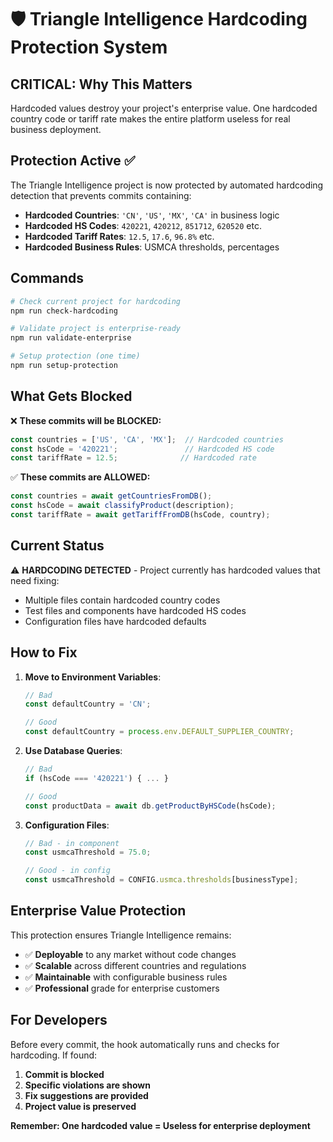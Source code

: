 # 🛡️ Triangle Intelligence Hardcoding Protection System

## **CRITICAL: Why This Matters**
Hardcoded values destroy your project's enterprise value. One hardcoded country code or tariff rate makes the entire platform useless for real business deployment.

## **Protection Active** ✅

The Triangle Intelligence project is now protected by automated hardcoding detection that prevents commits containing:

- **Hardcoded Countries**: `'CN'`, `'US'`, `'MX'`, `'CA'` in business logic
- **Hardcoded HS Codes**: `420221`, `420212`, `851712`, `620520` etc.  
- **Hardcoded Tariff Rates**: `12.5`, `17.6`, `96.8%` etc.
- **Hardcoded Business Rules**: USMCA thresholds, percentages

## **Commands**

```bash
# Check current project for hardcoding
npm run check-hardcoding

# Validate project is enterprise-ready  
npm run validate-enterprise

# Setup protection (one time)
npm run setup-protection
```

## **What Gets Blocked**

❌ **These commits will be BLOCKED:**
```javascript
const countries = ['US', 'CA', 'MX'];  // Hardcoded countries
const hsCode = '420221';               // Hardcoded HS code
const tariffRate = 12.5;              // Hardcoded rate
```

✅ **These commits are ALLOWED:**
```javascript  
const countries = await getCountriesFromDB();
const hsCode = await classifyProduct(description);
const tariffRate = await getTariffFromDB(hsCode, country);
```

## **Current Status**

⚠️ **HARDCODING DETECTED** - Project currently has hardcoded values that need fixing:
- Multiple files contain hardcoded country codes
- Test files and components have hardcoded HS codes  
- Configuration files have hardcoded defaults

## **How to Fix**

1. **Move to Environment Variables**:
   ```javascript
   // Bad
   const defaultCountry = 'CN';
   
   // Good  
   const defaultCountry = process.env.DEFAULT_SUPPLIER_COUNTRY;
   ```

2. **Use Database Queries**:
   ```javascript
   // Bad
   if (hsCode === '420221') { ... }
   
   // Good
   const productData = await db.getProductByHSCode(hsCode);
   ```

3. **Configuration Files**:
   ```javascript
   // Bad - in component
   const usmcaThreshold = 75.0;
   
   // Good - in config
   const usmcaThreshold = CONFIG.usmca.thresholds[businessType];
   ```

## **Enterprise Value Protection**

This protection ensures Triangle Intelligence remains:
- ✅ **Deployable** to any market without code changes
- ✅ **Scalable** across different countries and regulations  
- ✅ **Maintainable** with configurable business rules
- ✅ **Professional** grade for enterprise customers

## **For Developers**

Before every commit, the hook automatically runs and checks for hardcoding. If found:

1. **Commit is blocked**
2. **Specific violations are shown**  
3. **Fix suggestions are provided**
4. **Project value is preserved**

**Remember: One hardcoded value = Useless for enterprise deployment**